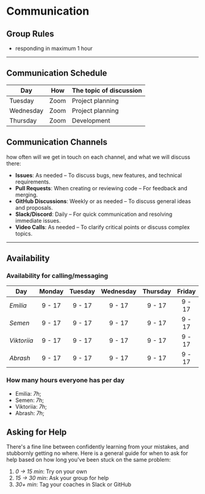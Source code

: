 # Communication

## Group Rules

- responding in maximum 1 hour

<!-- any general rules you'd like to set for your group? -->

---

## Communication Schedule

| Day      | How  | The topic of discussion |
| -------  | ---- | ----------------------- |
| Tuesday  | Zoom | Project planning        |
| Wednesday| Zoom | Project planning        |
| Thursday | Zoom | Development             |

## Communication Channels

how often will we get in touch on each channel, and what we will discuss there:

- **Issues**: As needed – To discuss bugs, new features, and technical
  requirements.
- **Pull Requests**: When creating or reviewing code – For feedback and merging.
- **GitHub Discussions**: Weekly or as needed – To discuss general ideas and
  proposals.
- **Slack/Discord**: Daily – For quick communication and resolving immediate
  issues.
- **Video Calls**: As needed – To clarify critical points or discuss complex
  topics.

---

## Availability

### Availability for calling/messaging

| Day         | Monday | Tuesday | Wednesday | Thursday | Friday | Saturday | Sunday |
| ----------- | :----: | :-----: | :-------: | :------: | :----: | :------: | :----: |
| _Emilia_    | 9 - 17 | 9 - 17  |  9 - 17   |  9 - 17  | 9 - 17 |  9 - 17  | 9 - 17 |
| _Semen_     | 9 - 17 | 9 - 17  |  9 - 17   |  9 - 17  | 9 - 17 |  9 - 17  | 9 - 17 |
| _Viktoriia_ | 9 - 17 | 9 - 17  |  9 - 17   |  9 - 17  | 9 - 17 |  9 - 17  | 9 - 17 |
| _Abrash_    | 9 - 17 | 9 - 17  |  9 - 17   |  9 - 17  | 9 - 17 |  9 - 17  | 9 - 17 |

### How many hours everyone has per day

- Emilia: _7h_;
- Semen: _7h_;
- Viktoriia: _7h_;
- Abrash: _7h_;

## Asking for Help

There's a fine line between confidently learning from your mistakes, and
stubbornly getting no where. Here is a general guide for when to ask for help
based on how long you've been stuck on the same problem:

1. _0 -> 15 min_: Try on your own
2. _15 -> 30 min_: Ask your group for help
3. _30+ min_: Tag your coaches in Slack or GitHub
